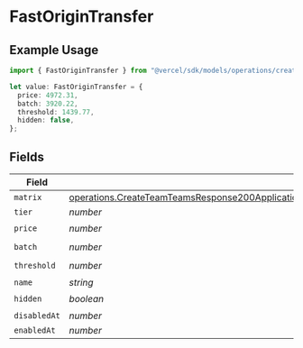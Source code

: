 # FastOriginTransfer

## Example Usage

```typescript
import { FastOriginTransfer } from "@vercel/sdk/models/operations/createteam.js";

let value: FastOriginTransfer = {
  price: 4972.31,
  batch: 3920.22,
  threshold: 1439.77,
  hidden: false,
};
```

## Fields

| Field                                                                                                                                                                                                                                      | Type                                                                                                                                                                                                                                       | Required                                                                                                                                                                                                                                   | Description                                                                                                                                                                                                                                |
| ------------------------------------------------------------------------------------------------------------------------------------------------------------------------------------------------------------------------------------------ | ------------------------------------------------------------------------------------------------------------------------------------------------------------------------------------------------------------------------------------------ | ------------------------------------------------------------------------------------------------------------------------------------------------------------------------------------------------------------------------------------------ | ------------------------------------------------------------------------------------------------------------------------------------------------------------------------------------------------------------------------------------------ |
| `matrix`                                                                                                                                                                                                                                   | [operations.CreateTeamTeamsResponse200ApplicationJSONResponseBodyBillingInvoiceItemsFastOriginTransferMatrix](../../models/operations/createteamteamsresponse200applicationjsonresponsebodybillinginvoiceitemsfastorigintransfermatrix.md) | :heavy_minus_sign:                                                                                                                                                                                                                         | N/A                                                                                                                                                                                                                                        |
| `tier`                                                                                                                                                                                                                                     | *number*                                                                                                                                                                                                                                   | :heavy_minus_sign:                                                                                                                                                                                                                         | N/A                                                                                                                                                                                                                                        |
| `price`                                                                                                                                                                                                                                    | *number*                                                                                                                                                                                                                                   | :heavy_check_mark:                                                                                                                                                                                                                         | N/A                                                                                                                                                                                                                                        |
| `batch`                                                                                                                                                                                                                                    | *number*                                                                                                                                                                                                                                   | :heavy_check_mark:                                                                                                                                                                                                                         | N/A                                                                                                                                                                                                                                        |
| `threshold`                                                                                                                                                                                                                                | *number*                                                                                                                                                                                                                                   | :heavy_check_mark:                                                                                                                                                                                                                         | N/A                                                                                                                                                                                                                                        |
| `name`                                                                                                                                                                                                                                     | *string*                                                                                                                                                                                                                                   | :heavy_minus_sign:                                                                                                                                                                                                                         | N/A                                                                                                                                                                                                                                        |
| `hidden`                                                                                                                                                                                                                                   | *boolean*                                                                                                                                                                                                                                  | :heavy_check_mark:                                                                                                                                                                                                                         | N/A                                                                                                                                                                                                                                        |
| `disabledAt`                                                                                                                                                                                                                               | *number*                                                                                                                                                                                                                                   | :heavy_minus_sign:                                                                                                                                                                                                                         | N/A                                                                                                                                                                                                                                        |
| `enabledAt`                                                                                                                                                                                                                                | *number*                                                                                                                                                                                                                                   | :heavy_minus_sign:                                                                                                                                                                                                                         | N/A                                                                                                                                                                                                                                        |